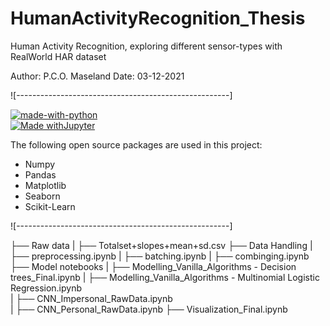 # HumanActivityRecognition_Thesis
Human Activity Recognition, exploring different sensor-types with RealWorld HAR dataset

Author: P.C.O. Maseland
Date: 03-12-2021

![-----------------------------------------------------]
<!-- PREREQUISITES -->

[![made-with-python](https://img.shields.io/badge/Made%20with-Python-1f425f.svg)](https://www.python.org/) <br>
[![Made withJupyter](https://img.shields.io/badge/Made%20with-Jupyter-orange?style=for-the-badge&logo=Jupyter)](https://jupyter.org/try) <br>

<!--This project is written in Python programming language. <br>-->
The following open source packages are used in this project:
* Numpy
* Pandas
* Matplotlib
* Seaborn
* Scikit-Learn


![-----------------------------------------------------]
<!-- FOLDER STRUCTURE -->
├── Raw data
|   ├── Totalset+slopes+mean+sd.csv
├── Data Handling
|   ├── preprocessing.ipynb
|   ├── batching.ipynb
|   ├── combinging.ipynb  
├── Model notebooks
|   ├── Modelling_Vanilla_Algorithms - Decision trees_Final.ipynb
|   ├── Modelling_Vanilla_Algorithms - Multinomial Logistic Regression.ipynb  
|   ├── CNN_Impersonal_RawData.ipynb    
|   ├── CNN_Personal_RawData.ipynb 
├── Visualization_Final.ipynb
